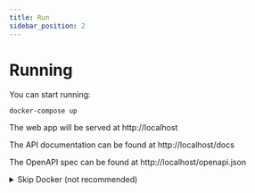 ```yaml
---
title: Run
sidebar_position: 2
---
```


# Running

You can start running:

```shell
docker-compose up
```

The web app will be served at http://localhost

The API documentation can be found at http://localhost/docs

The OpenAPI spec can be found at http://localhost/openapi.json


<details>
<summary>Skip Docker (not recommended)</summary>

Navigate to the /api folder, activate local venv, then start backend app.py with Uvicorn:

```shell
cd api/src/  # go to the location of app.py
uvicorn app:create_app --reload
```

Navigate to the /web folder, and then start web application:

```shell
yarn start
```

</details>
